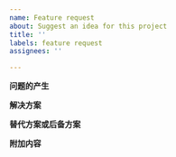 ```yaml
---
name: Feature request
about: Suggest an idea for this project
title: ''
labels: feature request
assignees: ''

---
```


<!-- 欢迎！在提交 issue 前，请确保您阅读了此网页 https://github.com/Keldos-Li/typora-latex-theme/blob/main/CONTRIBUTING.md  -->
<!-- 本项目的工作语言是中文和英文；如果您愿意，可以把以下必要的内容替换为英文，这同样是被我们接受的 -->
<!-- 这种代码块中的内容是注释，不会显示在 issue 中 -->
<!-- 请把以下的注释块替换为您遇到的实际情况 -->

**问题的产生**
<!-- 请清晰地阐述您遇到的问题 -->

**解决方案**
<!-- 请写出解决方案 -->

**替代方案或后备方案**
<!-- 如果有，请写出替代方案或后备方案 -->

**附加内容**
<!-- 如果有，请写出任何附加内容 -->

